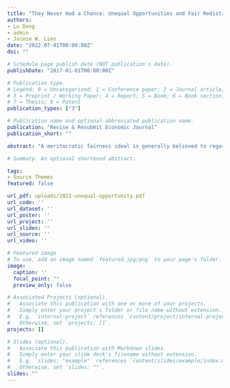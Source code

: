 ```yaml
---
title: "They Never Had a Chance: Unequal Opportunities and Fair Redistributions"
authors:
- Lu Dong
- admin
- Jaimie W. Lien
date: "2022-07-01T00:00:00Z"
doi: ""

# Schedule page publish date (NOT publication's date).
publishDate: "2017-01-01T00:00:00Z"

# Publication type.
# Legend: 0 = Uncategorized; 1 = Conference paper; 2 = Journal article;
# 3 = Preprint / Working Paper; 4 = Report; 5 = Book; 6 = Book section;
# 7 = Thesis; 8 = Patent
publication_types: ["3"]

# Publication name and optional abbreviated publication name.
publication: "Revise & Resubmit Economic Journal"
publication_short: ""

abstract: "A meritocratic fairness ideal is generally believed to regard income inequality as fair if it stems from performance differentials rather than luck. In this study, we present experimental evidence showing that merit judgments are shaped by the source of performance differentials while holding fixed the underlying impact on willingness to perform. Inspired by real-world phenomena which generate inequality, we investigate two types of unequal opportunities that impact performance: educational quality and employment opportunity. Contrary to some previous findings that merit judgements are often insensitive to unequal circumstances, we find that individuals are more inclined to split resources equally when the performance differential involves either type of unequal opportunity. We also find that when participants were given the option to expend personal effort to reveal information about the presence of unequal opportunity, a substantial number of them declined to do so, but held optimistic beliefs about the social norm of seeking such information. These findings enrich our understanding of the factors that lead individuals to support income redistribution, while also obtaining an assessment regarding to what degree redistributing third-party decision-makers are vested in these choices."

# Summary. An optional shortened abstract.

tags:
- Source Themes
featured: false

url_pdf: uploads/2022-unequal-opportunity.pdf
url_code: ''
url_dataset: ''
url_poster: ''
url_project: ''
url_slides: ''
url_source: ''
url_video: ''

# Featured image
# To use, add an image named `featured.jpg/png` to your page's folder.
image:
  caption: ''
  focal_point: ""
  preview_only: false

# Associated Projects (optional).
#   Associate this publication with one or more of your projects.
#   Simply enter your project's folder or file name without extension.
#   E.g. `internal-project` references `content/project/internal-project/index.md`.
#   Otherwise, set `projects: []`.
projects: []

# Slides (optional).
#   Associate this publication with Markdown slides.
#   Simply enter your slide deck's filename without extension.
#   E.g. `slides: "example"` references `content/slides/example/index.md`.
#   Otherwise, set `slides: ""`.
slides: ""
---
```

